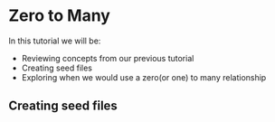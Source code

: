 # Zero to Many
In this tutorial we will be:
- Reviewing concepts from our previous tutorial
- Creating seed files
- Exploring when we would use a zero(or one) to many relationship

## Creating seed files
